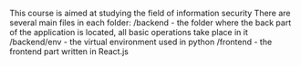 This course is aimed at studying the field of information security
There are several main files in each folder:
/backend - the folder where the back part of the application is located, all basic operations take place in it
/backend/env - the virtual environment used in python
/frontend - the frontend part written in React.js


